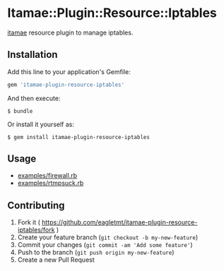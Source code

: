 # Itamae::Plugin::Resource::Iptables

[itamae](https://github.com/ryotarai/itamae) resource plugin to manage iptables.

## Installation

Add this line to your application's Gemfile:

```ruby
gem 'itamae-plugin-resource-iptables'
```

And then execute:

    $ bundle

Or install it yourself as:

    $ gem install itamae-plugin-resource-iptables

## Usage

- [examples/firewall.rb](examples/firewall.rb)
- [examples/rtmpsuck.rb](examples/rtmpsuck.rb)

## Contributing

1. Fork it ( https://github.com/eagletmt/itamae-plugin-resource-iptables/fork )
2. Create your feature branch (`git checkout -b my-new-feature`)
3. Commit your changes (`git commit -am 'Add some feature'`)
4. Push to the branch (`git push origin my-new-feature`)
5. Create a new Pull Request
